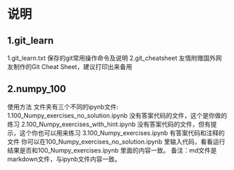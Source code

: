 说明
=====
1.git_learn
----

1.git_learn.txt  保存的git常用操作命令及说明
2.git_cheatsheet 友情附赠国外网友制作的Git Cheat Sheet，建议打印出来备用

2.numpy_100
----

使用方法
文件夹有三个不同的ipynb文件:
1.100_Numpy_exercises_no_solution.ipynb 
没有答案代码的文件，这个是你做的练习
2.100_Numpy_exercises_with_hint.ipynb
没有答案代码的文件，但有提示，这个你也可以用来练习
3.100_Numpy_exercises.ipynb
有答案代码和注释的文件
你可以在100_Numpy_exercises_no_solution.ipynb 里输入代码，看看运行结果是否和100_Numpy_exercises.ipynb 里面的内容一致。
备注：md文件是markdown文件，与ipynb文件内容一致。
